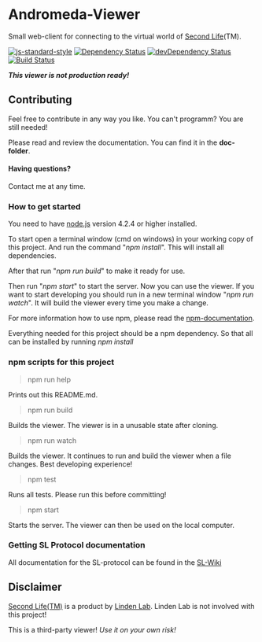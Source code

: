# Andromeda-Viewer
Small web-client for connecting to the virtual world of [Second Life](https://secondlife.com)(TM).

[![js-standard-style](https://img.shields.io/badge/code%20style-standard-brightgreen.svg)](http://standardjs.com/)
[![Dependency Status](https://david-dm.org/Terreii/andromeda-viewer.svg)](https://david-dm.org/Terreii/andromeda-viewer)
[![devDependency Status](https://david-dm.org/Terreii/andromeda-viewer/dev-status.svg)](https://david-dm.org/Terreii/andromeda-viewer#info=devDependencies)
[![Build Status](https://travis-ci.org/Terreii/andromeda-viewer.svg?branch=master)](https://travis-ci.org/Terreii/andromeda-viewer)

_**This viewer is not production ready!**_

## Contributing
Feel free to contribute in any way you like. You can't programm? You are still needed!

Please read and review the documentation. You can find it in the **doc-folder**.

#### Having questions?
Contact me at any time.

### How to get started
You need to have [node.js](https://nodejs.org/) version 4.2.4 or higher installed.

To start open a terminal window (cmd on windows) in your working copy of this project. And run the command "_npm install_". This will install all dependencies.

After that run "_npm run build_" to make it ready for use.

Then run "_npm start_" to start the server. Now you can use the viewer. If you want to start developing you should run in a new terminal window "_npm run watch_". It will build the viewer every time you make a change.

For more information how to use npm, please read the [npm-documentation](https://docs.npmjs.com/).

Everything needed for this project should be a npm dependency. So that all can be installed by running _npm install_

### npm scripts for this project

> npm run help

Prints out this README.md.

> npm run build

Builds the viewer. The viewer is in a unusable state after cloning.

> npm run watch

Builds the viewer. It continues to run and build the viewer when a file changes. Best developing experience!

> npm test

Runs all tests. Please run this before committing!

> npm start

Starts the server. The viewer can then be used on the local computer.

### Getting SL Protocol documentation
All documentation for the SL-protocol can be found in the [SL-Wiki](http://wiki.secondlife.com/wiki/Protocol)

## Disclaimer
[Second Life(TM)](https://secondlife.com) is a product by [Linden Lab](http://www.lindenlab.com/). Linden Lab is not involved with this project!

This is a third-party viewer! _Use it on your own risk!_
